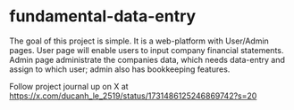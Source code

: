 # fundamental-data-entry
 
The goal of this project is simple. 
It is a web-platform with User/Admin pages. 
User page will enable users to input company financial statements. 
Admin page administrate the companies data, which needs data-entry and assign to which user; 
admin also has bookkeeping features.

Follow project journal up on X at https://x.com/ducanh_le_2519/status/1731486125246869742?s=20